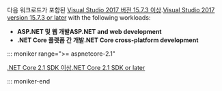 <span data-ttu-id="f7050-101">다음 워크로드가 포함된 [Visual Studio 2017 버전 15.7.3 이상](https://visualstudio.microsoft.com/downloads/).</span><span class="sxs-lookup"><span data-stu-id="f7050-101">[Visual Studio 2017 version 15.7.3 or later](https://visualstudio.microsoft.com/downloads/) with the following workloads:</span></span>

* <span data-ttu-id="f7050-102">**ASP.NET 및 웹 개발**</span><span class="sxs-lookup"><span data-stu-id="f7050-102">**ASP.NET and web development**</span></span>
* <span data-ttu-id="f7050-103">**.NET Core 플랫폼 간 개발**</span><span class="sxs-lookup"><span data-stu-id="f7050-103">**.NET Core cross-platform development**</span></span>

::: moniker range=">= aspnetcore-2.1"

[<span data-ttu-id="f7050-104">.NET Core 2.1 SDK 이상</span><span class="sxs-lookup"><span data-stu-id="f7050-104">.NET Core 2.1 SDK or later</span></span>](https://www.microsoft.com/net/download/windows)

::: moniker-end
